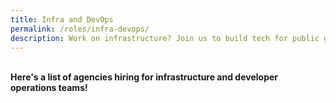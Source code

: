 ```yaml
---
title: Infra and DevOps
permalink: /roles/infra-devops/
description: Work on infrastructure? Join us to build tech for public good!
---
```

<br> **Here's a list of agencies hiring for infrastructure and developer operations teams!**
